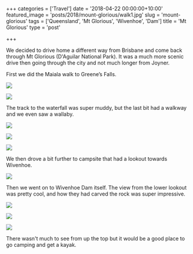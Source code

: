 +++
categories = ['Travel']
date = '2018-04-22 00:00:00+10:00'
featured_image = 'posts/2018/mount-glorious/walk1.jpg'
slug = 'mount-glorious'
tags = ['Queensland', 'Mt Glorious', 'Wivenhoe', 'Dam']
title = 'Mt Glorious'
type = 'post'

+++

We decided to drive home a different way from Brisbane and come back through Mt Glorious (D'Aguilar National Park).
It was a much more scenic drive then going through the city and not much longer from Joyner.

First we did the Maiala walk to Greene’s Falls.

![](walk1.jpg "")

![](walk2.jpg "")

The track to the waterfall was super muddy, but the last bit had a walkway and we even saw a wallaby.

![](wallaby.jpg "")

![](falls1.jpg "")

![](falls2.jpg "")

We then drove a bit further to campsite that had a lookout towards Wivenhoe.

![](lookout.jpg "")

Then we went on to Wivenhoe Dam itself. The view from the lower lookout was pretty
cool, and how they had carved the rock was super impressive.

![](wivenhoe1.jpg "")

![](wivenhoe2.jpg "")

![](wivenhoe3.jpg "")

There wasn't much to see from up the top but it would be a good place to go camping and get a kayak.